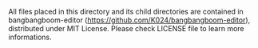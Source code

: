 All files placed in this directory and its child directories are contained in bangbangboom-editor (https://github.com/K024/bangbangboom-editor), distributed under MIT License. Please check LICENSE file to learn more informations.